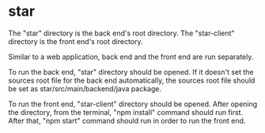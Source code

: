 # star
The "star" directory is the back end's root directory.
The "star-client" directory is the front end's root directory.

Similar to a web application, back end and the front end are run separately.

To run the back end, "star" directory should be opened.
If it doesn't set the sources root file for the back end automatically, the sources root file should be set as star/src/main/backend/java package.

To run the front end, "star-client" directory should be opened.
After opening the directory, from the terminal, "npm install" command should run first.
After that, "npm start" command should run in order to run the front end.
